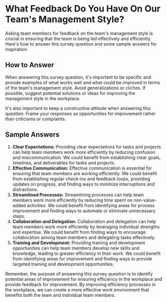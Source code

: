 What Feedback Do You Have On Our Team's Management Style?
================================================================================

Asking team members for feedback on the team's management style is crucial in ensuring that the team is being led effectively and efficiently. Here's how to answer this survey question and some sample answers for inspiration.

How to Answer
-------------

When answering this survey question, it's important to be specific and provide examples of what works well and what could be improved in terms of the team's management style. Avoid generalizations or cliches. If possible, suggest potential solutions or ideas for improving the management style in the workplace.

It's also important to keep a constructive attitude when answering this question. Frame your responses as opportunities for improvement rather than criticisms or complaints.

Sample Answers
--------------

1. **Clear Expectations:** Providing clear expectations for tasks and projects can help team members work more efficiently by reducing confusion and miscommunication. We could benefit from establishing clear goals, timelines, and deliverables for tasks and projects.
2. **Effective Communication:** Effective communication is essential for ensuring that team members are working efficiently. We could benefit from establishing regular check-ins and feedback loops, providing updates on progress, and finding ways to minimize interruptions and distractions.
3. **Streamlined Processes:** Streamlining processes can help team members work more efficiently by reducing time spent on non-value-added activities. We could benefit from identifying areas for process improvement and finding ways to automate or eliminate unnecessary steps.
4. **Collaboration and Delegation:** Collaboration and delegation can help team members work more efficiently by leveraging individual strengths and expertise. We could benefit from finding ways to encourage collaboration among team members and delegating tasks effectively.
5. **Training and Development:** Providing training and development opportunities can help team members develop new skills and knowledge, leading to greater efficiency in their work. We could benefit from identifying areas for improvement and finding ways to provide targeted training and development opportunities.

Remember, the purpose of answering this survey question is to identify potential areas of improvement for ensuring efficiency in the workplace and provide feedback for improvement. By improving efficiency processes in the workplace, we can create a more effective work environment that benefits both the team and individual team members.
